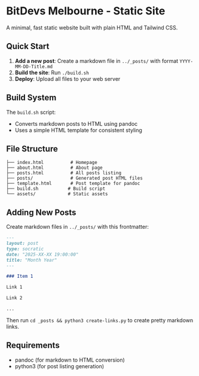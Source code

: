 # BitDevs Melbourne - Static Site

A minimal, fast static website built with plain HTML and Tailwind CSS.

## Quick Start

1. **Add a new post**: Create a markdown file in `../_posts/` with format `YYYY-MM-DD-Title.md`
2. **Build the site**: Run `./build.sh`
3. **Deploy**: Upload all files to your web server

## Build System

The `build.sh` script:

- Converts markdown posts to HTML using pandoc
- Uses a simple HTML template for consistent styling

## File Structure

```
├── index.html          # Homepage
├── about.html          # About page
├── posts.html          # All posts listing
├── posts/              # Generated post HTML files
├── template.html       # Post template for pandoc
├── build.sh           # Build script
└── assets/            # Static assets
```

## Adding New Posts

Create markdown files in `../_posts/` with this frontmatter:

```markdown
---
layout: post
type: socratic
date: "2025-XX-XX 19:00:00"
title: "Month Year"
---

### Item 1

Link 1

Link 2

...
```

Then run `cd _posts && python3 create-links.py` to create pretty markdown links.

## Requirements

- pandoc (for markdown to HTML conversion)
- python3 (for post listing generation)

